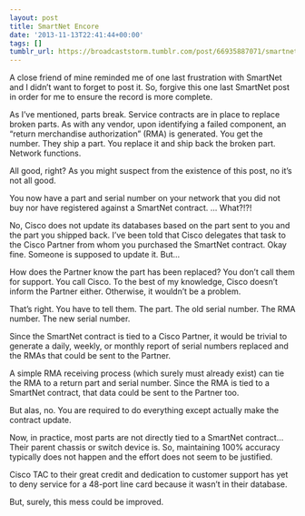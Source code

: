 ```yaml
---
layout: post
title: SmartNet Encore
date: '2013-11-13T22:41:44+00:00'
tags: []
tumblr_url: https://broadcaststorm.tumblr.com/post/66935887071/smartnet-encore
---
```

A close friend of mine reminded me of one last frustration with SmartNet and I didn’t want to forget to post it. So, forgive this one last SmartNet post in order for me to ensure the record is more complete.

As I’ve mentioned, parts break. Service contracts are in place to replace broken parts. As with any vendor, upon identifying a failed component, an “return merchandise authorization” (RMA) is generated. You get the number. They ship a part. You replace it and ship back the broken part. Network functions.

All good, right? As you might suspect from the existence of this post, no it’s not all good.

You now have a part and serial number on your network that you did not buy nor have registered against a SmartNet contract. … What?!?!

No, Cisco does not update its databases based on the part sent to you and the part you shipped back. I’ve been told that Cisco delegates that task to the Cisco Partner from whom you purchased the SmartNet contract. Okay fine. Someone is supposed to update it. But…

How does the Partner know the part has been replaced? You don’t call them for support. You call Cisco. To the best of my knowledge, Cisco doesn’t inform the Partner either. Otherwise, it wouldn’t be a problem.

That’s right. You have to tell them. The part. The old serial number. The RMA number. The new serial number.

Since the SmartNet contract is tied to a Cisco Partner, it would be trivial to generate a daily, weekly, or monthly report of serial numbers replaced and the RMAs that could be sent to the Partner.

A simple RMA receiving process (which surely must already exist) can tie the RMA to a return part and serial number. Since the RMA is tied to a SmartNet contract, that data could be sent to the Partner too.

But alas, no. You are required to do everything except actually make the contract update.

Now, in practice, most parts are not directly tied to a SmartNet contract… Their parent chassis or switch device is. So, maintaining 100% accuracy typically does not happen and the effort does not seem to be justified.

Cisco TAC to their great credit and dedication to customer support has yet to deny service for a 48-port line card because it wasn’t in their database.

But, surely, this mess could be improved.

